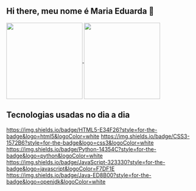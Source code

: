 ## Hi there, meu nome é Maria Eduarda 👋

<a href="https://github.com/maria-eduardamello/github-readme-stats">
  <img height=200 align="center" src="https://github-readme-stats.vercel.app/api?username=maria-eduardamello&theme=neon" />
</a>
<a href="https://github.com/maria-eduardamello/convoychat">
  <img height=200 align="center" src="https://github-readme-stats.vercel.app/api/top-langs?username=maria-eduardamello&layout=compact&langs_count=8&card_width=320&theme=neon" />
</a>


## Tecnologias usadas no dia a dia

https://img.shields.io/badge/HTML5-E34F26?style=for-the-badge&logo=html5&logoColor=white
https://img.shields.io/badge/CSS3-1572B6?style=for-the-badge&logo=css3&logoColor=white
https://img.shields.io/badge/Python-14354C?style=for-the-badge&logo=python&logoColor=white
https://img.shields.io/badge/JavaScript-323330?style=for-the-badge&logo=javascript&logoColor=F7DF1E
https://img.shields.io/badge/Java-ED8B00?style=for-the-badge&logo=openjdk&logoColor=white
